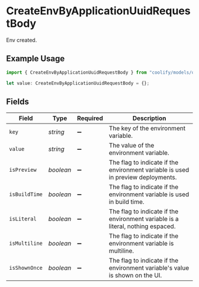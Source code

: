 # CreateEnvByApplicationUuidRequestBody

Env created.

## Example Usage

```typescript
import { CreateEnvByApplicationUuidRequestBody } from "coolify/models/operations";

let value: CreateEnvByApplicationUuidRequestBody = {};
```

## Fields

| Field                                                                            | Type                                                                             | Required                                                                         | Description                                                                      |
| -------------------------------------------------------------------------------- | -------------------------------------------------------------------------------- | -------------------------------------------------------------------------------- | -------------------------------------------------------------------------------- |
| `key`                                                                            | *string*                                                                         | :heavy_minus_sign:                                                               | The key of the environment variable.                                             |
| `value`                                                                          | *string*                                                                         | :heavy_minus_sign:                                                               | The value of the environment variable.                                           |
| `isPreview`                                                                      | *boolean*                                                                        | :heavy_minus_sign:                                                               | The flag to indicate if the environment variable is used in preview deployments. |
| `isBuildTime`                                                                    | *boolean*                                                                        | :heavy_minus_sign:                                                               | The flag to indicate if the environment variable is used in build time.          |
| `isLiteral`                                                                      | *boolean*                                                                        | :heavy_minus_sign:                                                               | The flag to indicate if the environment variable is a literal, nothing espaced.  |
| `isMultiline`                                                                    | *boolean*                                                                        | :heavy_minus_sign:                                                               | The flag to indicate if the environment variable is multiline.                   |
| `isShownOnce`                                                                    | *boolean*                                                                        | :heavy_minus_sign:                                                               | The flag to indicate if the environment variable's value is shown on the UI.     |